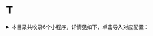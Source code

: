 # T
<details>
<summary>
本目录共收录6个小程序，详情见如下，单击导入对应配置：
</summary>

 自动导入功能依赖 [【神机模块】](https://raw.githubusercontent.com/zirawell/R-Store/main/Rule/Surge/Redirect/DivineEngine.sgmodule)
- [T3出行](https://surge.app/install-module?url=https%3A%2F%2Fraw.githubusercontent.com%2Fzirawell%2FR-Store%2Fmain%2FRule%2FSurge%2FAdblock%2FApplet%2FWechat%2FT%2FT3%E5%87%BA%E8%A1%8C%2Ft3go.sgmodule)
- [台风路径](https://surge.app/install-module?url=https%3A%2F%2Fraw.githubusercontent.com%2Fzirawell%2FR-Store%2Fmain%2FRule%2FSurge%2FAdblock%2FApplet%2FWechat%2FT%2F%E5%8F%B0%E9%A3%8E%E8%B7%AF%E5%BE%84%2Ftflj.sgmodule)
- [同程旅行](https://surge.app/install-module?url=https%3A%2F%2Fraw.githubusercontent.com%2Fzirawell%2FR-Store%2Fmain%2FRule%2FSurge%2FAdblock%2FApplet%2FWechat%2FT%2F%E5%90%8C%E7%A8%8B%E6%97%85%E8%A1%8C%2F17u.sgmodule)
- [特来电](https://surge.app/install-module?url=https%3A%2F%2Fraw.githubusercontent.com%2Fzirawell%2FR-Store%2Fmain%2FRule%2FSurge%2FAdblock%2FApplet%2FWechat%2FT%2F%E7%89%B9%E6%9D%A5%E7%94%B5%2Fteld.sgmodule)
- [腾讯乘车码](https://surge.app/install-module?url=https%3A%2F%2Fraw.githubusercontent.com%2Fzirawell%2FR-Store%2Fmain%2FRule%2FSurge%2FAdblock%2FApplet%2FWechat%2FT%2F%E8%85%BE%E8%AE%AF%E4%B9%98%E8%BD%A6%E7%A0%81%2Ftenpay.sgmodule)
- [途虎养车](https://surge.app/install-module?url=https%3A%2F%2Fraw.githubusercontent.com%2Fzirawell%2FR-Store%2Fmain%2FRule%2FSurge%2FAdblock%2FApplet%2FWechat%2FT%2F%E9%80%94%E8%99%8E%E5%85%BB%E8%BD%A6%2Ftuhu.sgmodule)

</details>
